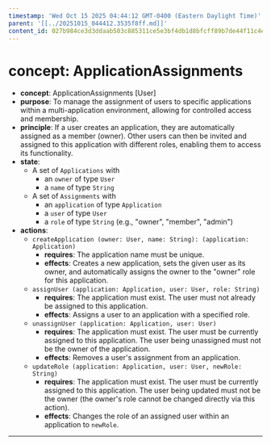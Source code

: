 ```yaml
---
timestamp: 'Wed Oct 15 2025 04:44:12 GMT-0400 (Eastern Daylight Time)'
parent: '[[../20251015_044412.3535f8ff.md]]'
content_id: 027b984ce3d3ddaab503c885311ce5e3bf4db1d8bfcff89b7de44f11c4e7e4bb
---
```


# concept: ApplicationAssignments

* **concept**: ApplicationAssignments \[User]
* **purpose**: To manage the assignment of users to specific applications within a multi-application environment, allowing for controlled access and membership.
* **principle**: If a user creates an application, they are automatically assigned as a member (owner). Other users can then be invited and assigned to this application with different roles, enabling them to access its functionality.
* **state**:
  * A set of `Applications` with
    * an `owner` of type `User`
    * a `name` of type `String`
  * A set of `Assignments` with
    * an `application` of type `Application`
    * a `user` of type `User`
    * a `role` of type `String` (e.g., "owner", "member", "admin")
* **actions**:
  * `createApplication (owner: User, name: String): (application: Application)`
    * **requires**: The application name must be unique.
    * **effects**: Creates a new application, sets the given user as its owner, and automatically assigns the owner to the "owner" role for this application.
  * `assignUser (application: Application, user: User, role: String)`
    * **requires**: The application must exist. The user must not already be assigned to this application.
    * **effects**: Assigns a user to an application with a specified role.
  * `unassignUser (application: Application, user: User)`
    * **requires**: The application must exist. The user must be currently assigned to this application. The user being unassigned must not be the owner of the application.
    * **effects**: Removes a user's assignment from an application.
  * `updateRole (application: Application, user: User, newRole: String)`
    * **requires**: The application must exist. The user must be currently assigned to this application. The user being updated must not be the owner (the owner's role cannot be changed directly via this action).
    * **effects**: Changes the role of an assigned user within an application to `newRole`.

***
